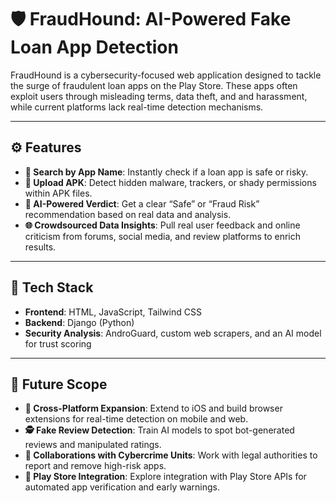 # 🛡️ FraudHound: AI-Powered Fake Loan App Detection

FraudHound is a cybersecurity-focused web application designed to tackle the surge of fraudulent loan apps on the Play Store. These apps often exploit users through misleading terms, data theft, and and harassment, while current platforms lack real-time detection mechanisms.

---

## ⚙️ Features

* **🔎 Search by App Name**: Instantly check if a loan app is safe or risky.
* **📂 Upload APK**: Detect hidden malware, trackers, or shady permissions within APK files.
* **🧠 AI-Powered Verdict**: Get a clear “Safe” or “Fraud Risk” recommendation based on real data and analysis.
* **🌐 Crowdsourced Data Insights**: Pull real user feedback and online criticism from forums, social media, and review platforms to enrich results.

---

## 🧪 Tech Stack

* **Frontend**: HTML, JavaScript, Tailwind CSS
* **Backend**: Django (Python)
* **Security Analysis**: AndroGuard, custom web scrapers, and an AI model for trust scoring

---

## 🚀 Future Scope

* **📱 Cross-Platform Expansion**: Extend to iOS and build browser extensions for real-time detection on mobile and web.
* **🕵️ Fake Review Detection**: Train AI models to spot bot-generated reviews and manipulated ratings.
* **🤝 Collaborations with Cybercrime Units**: Work with legal authorities to report and remove high-risk apps.
* **🤖 Play Store Integration**: Explore integration with Play Store APIs for automated app verification and early warnings.
